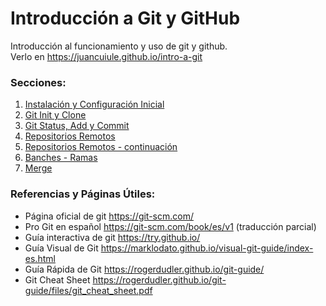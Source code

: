 # Introducción a Git y GitHub

Introducción al funcionamiento y uso de git y github.
<br>
Verlo en https://juancuiule.github.io/intro-a-git

### Secciones:
1. [Instalación y Configuración Inicial](https://juancuiule.github.io/intro-a-git/instalacion-configuracion)
2. [Git Init y Clone](https://juancuiule.github.io/intro-a-git/git-init-clone)
3. [Git Status, Add y Commit](https://juancuiule.github.io/intro-a-git/haciendo-cambios)
4. [Repositorios Remotos](https://juancuiule.github.io/intro-a-git/repositorio-remoto)
5. [Repositorios Remotos - continuación](https://juancuiule.github.io/intro-a-git/repositorio-remoto-2)
6. [Banches - Ramas](https://juancuiule.github.io/intro-a-git/branches)
7. [Merge](https://juancuiule.github.io/intro-a-git/merge)

### Referencias y Páginas Útiles:
- Página oficial de git https://git-scm.com/
- Pro Git en español https://git-scm.com/book/es/v1 (traducción parcial)
- Guía interactiva de git https://try.github.io/
- Guía Visual de Git https://marklodato.github.io/visual-git-guide/index-es.html
- Guía Rápida de Git https://rogerdudler.github.io/git-guide/
- Git Cheat Sheet https://rogerdudler.github.io/git-guide/files/git_cheat_sheet.pdf
